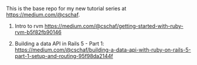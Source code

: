 This is the base repo for my new tutorial series at https://medium.com/@cschaf.

1. Intro to rvm https://medium.com/@cschaf/getting-started-with-ruby-rvm-b5f82fb90146

2. Building a data API in Rails 5 - Part 1:  https://medium.com/@cschaf/building-a-data-api-with-ruby-on-rails-5-part-1-setup-and-routing-95f98da2144f
